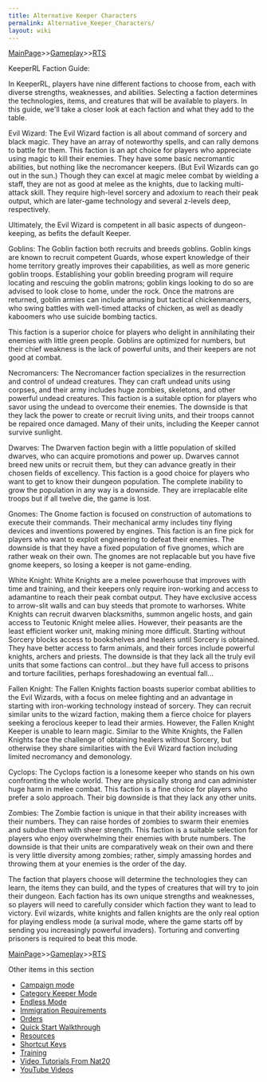 ```yaml
---
title: Alternative Keeper Characters
permalink: Alternative_Keeper_Characters/
layout: wiki
---
```


[MainPage](/keeperrl_wiki/ "wikilink")>>[Gameplay](/keeperrl_wiki/Gameplay "wikilink")>>[RTS](/keeperrl_wiki/RTS "wikilink")


KeeperRL Faction Guide:


In KeeperRL, players have nine different factions to choose from, each with diverse strengths, weaknesses, and abilities. Selecting a faction determines the technologies, items, and creatures that will be available to players. In this guide, we'll take a closer look at each faction and what they add to the table.


Evil Wizard:
The Evil Wizard faction is all about command of sorcery and black magic. They have an array of noteworthy spells, and can rally demons to battle for them. This faction is an apt choice for players who appreciate using magic to kill their enemies. They have some basic necromantic abilities, but nothing like the necromancer keepers.  (But Evil Wizards can go out in the sun.) Though they can excel at magic melee combat by wielding a staff, they are not as good at melee as the knights, due to lacking multi-attack skill. They require high-level sorcery and adoxium to reach their peak output, which are later-game technology and several z-levels deep, respectively.

Ultimately, the Evil Wizard is competent in all basic aspects of dungeon-keeping, as befits the default Keeper.


Goblins:
The Goblin faction both recruits and breeds goblins.  Goblin kings are known to recruit competent Guards, whose expert knowledge of their home territory greatly improves their capabilities, as well as more generic goblin troops.  Establishing your goblin breeding program will require locating and rescuing the goblin matrons; goblin kings looking to do so are advised to look close to home, under the rock.  Once the matrons are returned, goblin armies can include amusing but tactical chickenmancers, who swing battles with well-timed attacks of chicken, as well as deadly kaboomers who use suicide bombing tactics.

This faction is a superior choice for players who delight in annihilating their enemies with little green people. Goblins are optimized for numbers, but their chief weakness is the lack of powerful units, and their keepers are not good at combat. 


Necromancers:
The Necromancer faction specializes in the resurrection and control of undead creatures. They can craft undead units using corpses, and their army includes huge zombies, skeletons, and other powerful undead creatures. This faction is a suitable option for players who savor using the undead to overcome their enemies. The downside is that they lack the power to create or recruit living units, and their troops cannot be repaired once damaged. Many of their units, including the Keeper cannot survive sunlight.


Dwarves:
The Dwarven faction begin with a little population of skilled dwarves, who can acquire promotions and power up. Dwarves cannot breed new units or recruit them, but they can advance greatly in their chosen fields of excellency. This faction is a good choice for players who want to get to know their dungeon population. The complete inability to grow the population in any way is a downside. They are irreplacable elite troops but if all twelve die, the game is lost.


Gnomes:
The Gnome faction is focused on construction of automations to execute their commands. Their mechanical army includes tiny flying devices and inventions powered by engines. This faction is an fine pick for players who want to exploit engineering to defeat their enemies. The downside is that they have a fixed population of five gnomes, which are rather weak on their own. The gnomes are not replacable but you have five gnome keepers, so losing a keeper is not game-ending.


White Knight:
White Knights are a melee powerhouse that improves with time and training, and their keepers only require iron-working and access to adamantine to reach their peak combat output. They have exclusive access to arrow-slit walls and can buy steeds that promote to warhorses. White Knights can recruit dwarven blacksmiths, summon angelic hosts, and gain access to Teutonic Knight melee allies. However, their peasants are the least efficient worker unit, making mining more difficult. Starting without Sorcery blocks access to bookshelves and healers until Sorcery is obtained. They have better access to farm animals, and their forces include powerful knights, archers and priests. The downside is that they lack all the truly evil units that some factions can control...but they have full access to prisons and torture facilities, perhaps foreshadowing an eventual fall... 


Fallen Knight:
The Fallen Knights faction boasts superior combat abilities to the Evil Wizards, with a focus on melee fighting and an advantage in starting with iron-working technology instead of sorcery. They can recruit similar units to the wizard faction, making them a fierce choice for players seeking a ferocious keeper to lead their armies. However, the Fallen Knight Keeper is unable to learn magic. Similar to the White Knights, the Fallen Knights face the challenge of obtaining healers without Sorcery, but otherwise they share similarities with the Evil Wizard faction including limited necromancy and demonology.


Cyclops:
The Cyclops faction is a lonesome keeper who stands on his own confronting the whole world. They are physically strong and can administer huge harm in melee combat. This faction is a fine choice for players who prefer a solo approach. Their big downside is that they lack any other units.


Zombies:
The Zombie faction is unique in that their ability increases with their numbers. They can raise hordes of zombies to swarm their enemies and subdue them with sheer strength. This faction is a suitable selection for players who enjoy overwhelming their enemies with brute numbers. The downside is that their units are comparatively weak on their own and there is very little diversity among zombies; rather, simply amassing hordes and throwing them at your enemies is the order of the day.


The faction that players choose will determine the technologies they can learn, the items they can build, and the types of creatures that will try to join their dungeon. Each faction has its own unique strengths and weaknesses, so players will need to carefully consider which faction they want to lead to victory. Evil wizards, white knights and fallen knights are the only real option for playing endless mode (a surival mode, where the game starts off by sending you increasingly powerful invaders). Torturing and converting prisoners is required to beat this mode.


[MainPage](/keeperrl_wiki/ "wikilink")>>[Gameplay](/keeperrl_wiki/Gameplay "wikilink")>>[RTS](/keeperrl_wiki/RTS "wikilink")

Other items in this section
-    [Campaign mode](/keeperrl_wiki/Campaign_Mode "wikilink")
-    [Category Keeper Mode](/keeperrl_wiki/Category_Keeper_Mode "wikilink")
-    [Endless Mode](/keeperrl_wiki/Endless_Mode "wikilink")
-    [Immigration Requirements](/keeperrl_wiki/Immigration_Requirements "wikilink")
-    [Orders](/keeperrl_wiki/Orders "wikilink")
-    [Quick Start Walkthrough](/keeperrl_wiki/Quick_Start_Walkthrough "wikilink")
-    [Resources](/keeperrl_wiki/Resources "wikilink")
-    [Shortcut Keys](/keeperrl_wiki/Shortcut_Keys "wikilink")
-    [Training](/keeperrl_wiki/Training "wikilink")
-    [Video Tutorials From Nat20](/keeperrl_wiki/Video_Tutorials_From_Nat20 "wikilink")
-    [YouTube Videos](/keeperrl_wiki/YouTube_Videos "wikilink")
